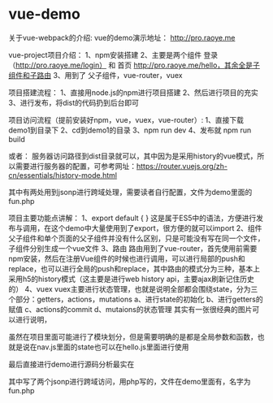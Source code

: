 # vue-demo
关于vue-webpack的介绍:
vue的demo演示地址：
http://pro.raoye.me

vue-project项目介绍：
1、npm安装搭建
2、主要是两个组件 登录（http://pro.raoye.me/login） 和 首页 http://pro.raoye.me/hello，其余全是子组件和子路由
3、用到了 父子组件，vue-router，vuex

项目搭建流程：
1、直接用node.js的npm进行项目搭建
2、然后进行项目的充实
3、进行发布，将dist的代码扔到后台即可

项目访问流程（提前安装好npm，vue，vuex，vue-router）:
1、直接下载demo1到目录下
2、cd到demo1的目录
3、npm run dev
4、发布就  npm run build

或者：
服务器访问路径到dist目录就可以，其中因为是采用history的vue模式，所以需要进行服务器的配置，可参考网址：https://router.vuejs.org/zh-cn/essentials/history-mode.html

其中有两处用到jsonp进行跨域处理，需要读者自行配置，文件为demo里面的fun.php

项目主要功能点讲解：
1、export default { }
这是属于ES5中的语法，方便进行发布与调用，在这个demo中大量使用到了export，很方便的就可以import
2、组件
父子组件和单个页面的父子组件并没有什么区别，只是可能没有写在同一个文件，子组件分别生成一个vue文件
3、路由
路由用到了vue-router，首先使用前需要npm安装，然后在注册Vue组件的时候也进行调用，可以进行局部的push和replace，也可以进行全局的push和replace，其中路由的模式分为三种，基本上采用h5的history模式（这主要是进行web history api，主要ajax刷新记住历史的）
4、vuex
vuex主要进行状态管理，也就是说明全部都会围绕state，分为三个部分：getters，actions，mutations
a、进行state的初始化
b、进行getters的赋值
c、actions的commit
d、mutaions的状态管理
其实有一张很经典的图片可以进行说明，



虽然在项目里面可能进行了模块划分，但是需要明确的是都是全局参数和函数，也就是说在nav.js里面的state也可以在hello.js里面进行使用

最后直接进行demo进行源码分析最实在

其中写了两个jsonp进行跨域访问，用php写的，文件在demo里面有，名字为  fun.php



